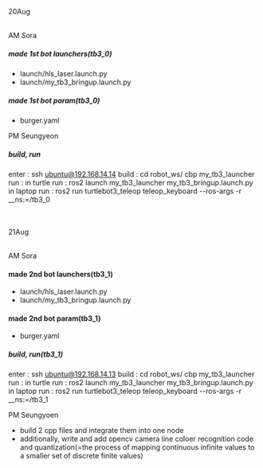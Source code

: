 20Aug
<br>
<br>

AM Sora
##### made 1st bot launchers(tb3_0)
 - launch/hls_laser.launch.py
 - launch/my_tb3_bringup.launch.py
   
##### made 1st bot param(tb3_0)
 - burger.yaml

PM Seungyeon
##### build, run
enter : ssh ubuntu@192.168.14.14
build : cd robot_ws/
cbp my_tb3_launcher
run : 
in turtle run : ros2 launch my_tb3_launcher my_tb3_bringup.launch.py
in laptop run : ros2 run turtlebot3_teleop teleop_keyboard --ros-args -r __ns:=/tb3_0

<br>
<br>
21Aug
<br>
<br>

AM Sora
#### made 2nd bot launchers(tb3_1)
 - launch/hls_laser.launch.py
 - launch/my_tb3_bringup.launch.py

#### made 2nd bot param(tb3_1)
 - burger.yaml

##### build, run(tb3_1)
enter : ssh ubuntu@192.168.14.13
build : cd robot_ws/
cbp my_tb3_launcher
run : 
in turtle run : ros2 launch my_tb3_launcher my_tb3_bringup.launch.py
in laptop run : ros2 run turtlebot3_teleop teleop_keyboard --ros-args -r __ns:=/tb3_1

PM
Seungyoen
 - build 2 cpp files and integrate them into one node
 - additionally, write and add opencv camera line coloer recognition code and quantization(=the process of mapping continuous infinite values to a smaller set of discrete finite values) 
